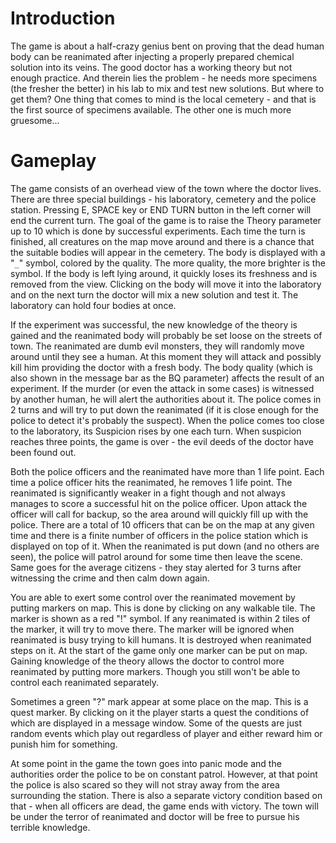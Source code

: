 # Introduction #

The game is about a half-crazy genius bent on proving that the dead human body can be reanimated after injecting a properly prepared chemical solution into its veins. The good doctor has a working theory but not enough practice. And therein lies the problem - he needs more specimens (the fresher the better) in his lab to mix and test new solutions. But where to get them? One thing that comes to mind is the local cemetery - and that is the first source of specimens available. The other one is much more gruesome...

# Gameplay #

The game consists of an overhead view of the town where the doctor lives. There are three special buildings - his laboratory, cemetery and the police station. Pressing E, SPACE key or END TURN button in the left corner will end the current turn. The goal of the game is to raise the Theory parameter up to 10 which is done by successful experiments. Each time the turn is finished, all creatures on the map move around and there is a chance that the suitable bodies will appear in the cemetery. The body is displayed with a "`_`" symbol, colored by the quality. The more quality, the more brighter is the symbol. If the body is left lying around, it quickly loses its freshness and is removed from the view. Clicking on the body will move it into the laboratory and on the next turn the doctor will mix a new solution and test it. The laboratory can hold four bodies at once.

If the experiment was successful, the new knowledge of the theory is gained and the reanimated body will probably be set loose on the streets of town. The reanimated are dumb evil monsters, they will randomly move around until they see a human. At this moment they will attack and possibly kill him providing the doctor with a fresh body. The body quality (which is also shown in the message bar as the BQ parameter) affects the result of an experiment. If the murder (or even the attack in some cases) is witnessed by another human, he will alert the authorities about it. The police comes in 2 turns and will try to put down the reanimated (if it is close enough for the police to detect it's probably the suspect). When the police comes too close to the laboratory, its Suspicion rises by one each turn. When suspicion reaches three points, the game is over - the evil deeds of the doctor have been found out.

Both the police officers and the reanimated have more than 1 life point. Each time a police officer hits the reanimated, he removes 1 life point. The reanimated is significantly weaker in a fight though and not always manages to score a successful hit on the police officer. Upon attack the officer will call for backup, so the area around will quickly fill up with the police. There are a total of 10 officers that can be on the map at any given time and there is a finite number of officers in the police station which is displayed on top of it. When the reanimated is put down (and no others are seen), the police will patrol around for some time then leave the scene. Same goes for the average citizens - they stay alerted for 3 turns after witnessing the crime and then calm down again.

You are able to exert some control over the reanimated movement by putting markers on map. This is done by clicking on any walkable tile. The marker is shown as a red "!" symbol. If any reanimated is within 2 tiles of the marker, it will try to move there. The marker will be ignored when reanimated is busy trying to kill humans. It is destroyed when reanimated steps on it. At the start of the game only one marker can be put on map. Gaining knowledge of the theory allows the doctor to control more reanimated by putting more markers. Though you still won't be able to control each reanimated separately.

Sometimes a green "?" mark appear at some place on the map. This is a quest marker. By clicking on it the player starts a quest the conditions of which are displayed in a message window. Some of the quests are just random events which play out regardless of player and either reward him or punish him for something.

At some point in the game the town goes into panic mode and the authorities order the police to be on constant patrol. However, at that point the police is also scared so they will not stray away from the area surrounding the station. There is also a separate victory condition based on that - when all officers are dead, the game ends with victory. The town will be under the terror of reanimated and doctor will be free to pursue his terrible knowledge.